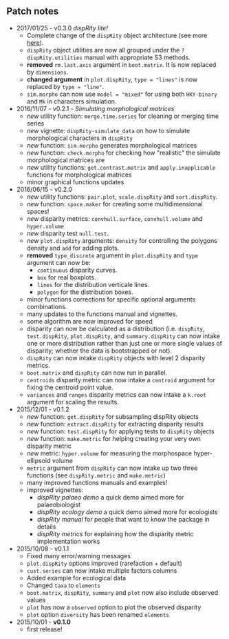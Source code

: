 Patch notes
----
* 2017/01/25 - v0.3.0 *dispRity lite!*
  * Complete change of the `dispRity` object architecture (see more [here](https://github.com/TGuillerme/dispRity/blob/master/disparity_object.md)).
  * `dispRity` object utilities are now all grouped under the `?dispRity.utilities`	manual with appropriate S3 methods.
  * **removed** `rm.last.axis` argument in `boot.matrix`. It is now replaced by `dimensions`.
  * **changed argument** in `plot.dispRity`, `type = "lines"` is now replaced by `type = "line"`.
  * `sim.morpho` can now use `model = "mixed"` for using both `HKY-binary` and `Mk` in characters simulation.
* 2016/11/07 - v0.2.1 - *Simulating morphological matrices*
  * *new* utility function: `merge.time.series` for cleaning or merging time series
  * *new* vignette: `dispRity-simulate_data` on how to simulate morphological characters in `dispRity`
  * *new* function: `sim.morpho` generates morphological matrices 
  * *new* function: `check.morpho` for checking how "realistic" the simulate morphological matrices are
  * *new* utility functions: `get.contrast.matrix` and `apply.inapplicable` functions for morphological matrices
  * minor graphical functions updates
* 2016/06/15 - v0.2.0
  * *new* utility functions: `pair.plot`, `scale.dispRity` and `sort.dispRity`.
  * *new* function: `space.maker` for creating some multidimensional spaces!
  * *new* disparity metrics: `convhull.surface`, `convhull.volume` and `hyper.volume`
  * *new* disparity test `null.test`.
  * *new* `plot.dispRity` arguments: `density` for controlling the polygons density and `add` for adding plots.
  * **removed** `type_discrete` argument in `plot.dispRity` and `type` argument can now be:
  	* `continuous` disparity curves.
  	* `box` for real boxplots.
  	* `lines` for the distribution verticale lines.
  	* `polygon` for the distribution boxes.
  * minor functions corrections for specific optional arguments combinations.
  * many updates to the functions manual and vignettes.
  * some algorithm are now improved for speed
  * disparity can now be calculated as a distribution (i.e. `dispRity`, `test.dispRity`, `plot.dispRity`, and `summary.dispRity` can now intake one or more distribution rather than just one or more single values of disparity; whether the data is bootstrapped or not).
  * `dispRity` can now intake `dispRity` objects with level 2 disparity metrics.
  * `boot.matrix` and `dispRity` can now run in parallel.
  * `centroids` disparity metric can now intake a `centroid` argument for fixing the centroid point value.
  * `variances` and `ranges` disparity metrics can now intake a `k.root` argument for scaling the results.
* 2015/12/01 - v0.1.2
  * *new* function: `get.dispRity` for subsampling dispRity objects
  * *new* function: `extract.dispRity` for extracting disparity results
  * *new* function: `test.dispRity` for applying tests to `dispRity` objects
  * *new* function: `make.metric` for helping creating your very own disparity metric
  * *new* metric: `hyper.volume` for measuring the morphospace hyper-ellipsoid volume
  * `metric` argument from `dispRity` can now intake up two three functions (see `dispRity.metric` and `make.metric`)
  * many improved functions manuals and examples!
  * improved vignettes:
    * *dispRity palaeo demo* a quick demo aimed more for palaeobiologist
    * *dispRity ecology demo* a quick demo aimed more for ecologists
    * *dispRity manual* for people that want to know the package in details
    * *dispRity metrics* for explaining how the disparity metric implementation works
* 2015/10/08 - v0.1.1
  * Fixed many error/warning messages
  * `plot.dispRity` options improved (rarefaction + default)
  * `cust.series` can now intake multiple factors columns
  * Added example for ecological data
  * Changed `taxa` to `elements`
  * `boot.matrix`, `dispRity`, `summary` and `plot` now also include observed values
  * `plot` has now a `observed` option to plot the observed disparity
  * `plot` option `diversity` has been renamed `elements`
* 2015/10/01 - **v0.1.0**
  * first release!
